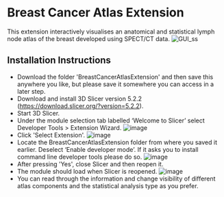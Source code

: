 # Breast Cancer Atlas Extension
This extension interactively visualises an anatomical and statistical lymph node atlas of the breast developed using SPECT/CT data.
![GUI_ss](https://github.com/jsit433/BreastCancerAtlasExtension/assets/80793526/33d0383b-2762-41a7-a089-06af7ab23619)

## Installation Instructions
* Download the folder 'BreastCancerAtlasExtension' and then save this anywhere you like, but please save it somewhere you can access in a later step. 
* Download and install 3D Slicer version 5.2.2 (https://download.slicer.org/?version=5.2.2).
* Start 3D Slicer.
* Under the module selection tab labelled ‘Welcome to Slicer’ select Developer Tools > Extension Wizard.
  ![image](https://github.com/jsit433/BreastCancerAtlasExtension/assets/80793526/c89af3ad-731e-4a80-bcab-c76c6e0d47a6)
* Click 'Select Extension'.
  ![image](https://github.com/jsit433/BreastCancerAtlasExtension/assets/80793526/bd81e73d-cae5-4ef8-8518-f4eb1391aa92)
* Locate the BreastCancerAtlasExtension folder from where you saved it earlier. Deselect ‘Enable developer mode’. If it asks you to install command line developer tools please do so.
  ![image](https://github.com/jsit433/BreastCancerAtlasExtension/assets/80793526/2297765c-37c9-45e8-90e0-c884bf122cab)
* After pressing 'Yes', close Slicer and then reopen it.
* The module should load when Slicer is reopened.
  ![image](https://github.com/jsit433/BreastCancerAtlasExtension/assets/80793526/1351fc3a-5cbb-4378-98ac-dd7c3f224835)
* You can read through the information and change visibility of different atlas components and the statistical analysis type as you prefer. 
